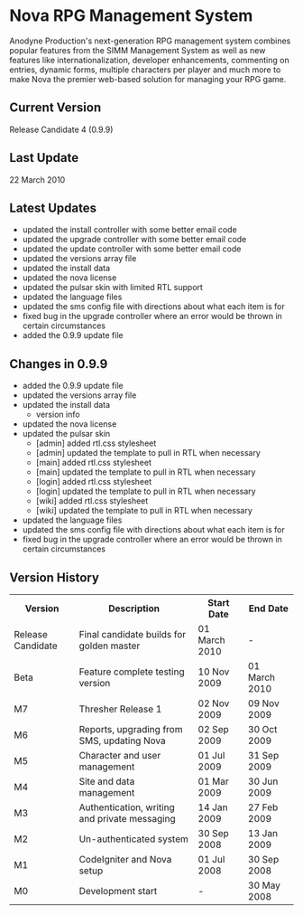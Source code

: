 Nova RPG Management System
==========================
Anodyne Production's next-generation RPG management system combines popular features from the SIMM Management System as well as new features like internationalization, developer enhancements, commenting on entries, dynamic forms, multiple characters per player and much more to make Nova the premier web-based solution for managing your RPG game.

Current Version
---------------
Release Candidate 4 (0.9.9)

Last Update
-----------
22 March 2010

Latest Updates
--------------
* updated the install controller with some better email code
* updated the upgrade controller with some better email code
* updated the update controller with some better email code
* updated the versions array file
* updated the install data
* updated the nova license
* updated the pulsar skin with limited RTL support
* updated the language files
* updated the sms config file with directions about what each item is for
* fixed bug in the upgrade controller where an error would be thrown in certain circumstances
* added the 0.9.9 update file

Changes in 0.9.9
----------------
* added the 0.9.9 update file
* updated the versions array file
* updated the install data
    * version info
* updated the nova license
* updated the pulsar skin
   * [admin] added rtl.css stylesheet
   * [admin] updated the template to pull in RTL when necessary
   * [main] added rtl.css stylesheet
   * [main] updated the template to pull in RTL when necessary
   * [login] added rtl.css stylesheet
   * [login] updated the template to pull in RTL when necessary
   * [wiki] added rtl.css stylesheet
   * [wiki] updated the template to pull in RTL when necessary
* updated the language files
* updated the sms config file with directions about what each item is for
* fixed bug in the upgrade controller where an error would be thrown in certain circumstances

Version History
---------------
<table>
	<tr>
		<th>Version</th><th>Description</th><th>Start Date</th><th>End Date</th>
	</tr>
	<tr>
		<td>Release Candidate</td><td>Final candidate builds for golden master</td><td>01 March 2010</td><td>-</td>
	</tr>
	<tr>
		<td>Beta</td><td>Feature complete testing version</td><td>10 Nov 2009</td><td>01 March 2010</td>
	</tr>
	<tr>
		<td>M7</td><td>Thresher Release 1</td><td>02 Nov 2009</td><td>09 Nov 2009</td>
	</tr>
	<tr>
		<td>M6</td><td>Reports, upgrading from SMS, updating Nova</td><td>02 Sep 2009</td><td>30 Oct 2009</td>
	</tr>
	<tr>
		<td>M5</td><td>Character and user management</td><td>01 Jul 2009</td><td>31 Sep 2009</td>
	</tr>
	<tr>
		<td>M4</td><td>Site and data management</td><td>01 Mar 2009</td><td>30 Jun 2009</td>
	</tr>
	<tr>
		<td>M3</td><td>Authentication, writing and private messaging</td><td>14 Jan 2009</td><td>27 Feb 2009</td>
	</tr>
	<tr>
		<td>M2</td><td>Un-authenticated system</td><td>30 Sep 2008</td><td>13 Jan 2009</td>
	</tr>
	<tr>
		<td>M1</td><td>CodeIgniter and Nova setup</td><td>01 Jul 2008</td><td>30 Sep 2008</td>
	</tr>
	<tr>
		<td>M0</td><td>Development start</td><td>-</td><td>30 May 2008</td>
	</tr>
</table>